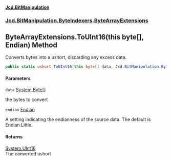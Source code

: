 #### [Jcd.BitManipulation](index.md 'index')
### [Jcd.BitManipulation.ByteIndexers](Jcd.BitManipulation.ByteIndexers.md 'Jcd.BitManipulation.ByteIndexers').[ByteArrayExtensions](Jcd.BitManipulation.ByteIndexers.ByteArrayExtensions.md 'Jcd.BitManipulation.ByteIndexers.ByteArrayExtensions')

## ByteArrayExtensions.ToUInt16(this byte[], Endian) Method

Converts bytes into a ushort, discarding any excess data.

```csharp
public static ushort ToUInt16(this byte[] data, Jcd.BitManipulation.ByteIndexers.Endian endian=Jcd.BitManipulation.ByteIndexers.Endian.Little);
```
#### Parameters

<a name='Jcd.BitManipulation.ByteIndexers.ByteArrayExtensions.ToUInt16(thisbyte[],Jcd.BitManipulation.ByteIndexers.Endian).data'></a>

`data` [System.Byte](https://docs.microsoft.com/en-us/dotnet/api/System.Byte 'System.Byte')[[]](https://docs.microsoft.com/en-us/dotnet/api/System.Array 'System.Array')

the bytes to convert

<a name='Jcd.BitManipulation.ByteIndexers.ByteArrayExtensions.ToUInt16(thisbyte[],Jcd.BitManipulation.ByteIndexers.Endian).endian'></a>

`endian` [Endian](Jcd.BitManipulation.ByteIndexers.Endian.md 'Jcd.BitManipulation.ByteIndexers.Endian')

A setting indicating the endianness of the source data. The default is Endian.Little.

#### Returns
[System.UInt16](https://docs.microsoft.com/en-us/dotnet/api/System.UInt16 'System.UInt16')  
The converted ushort